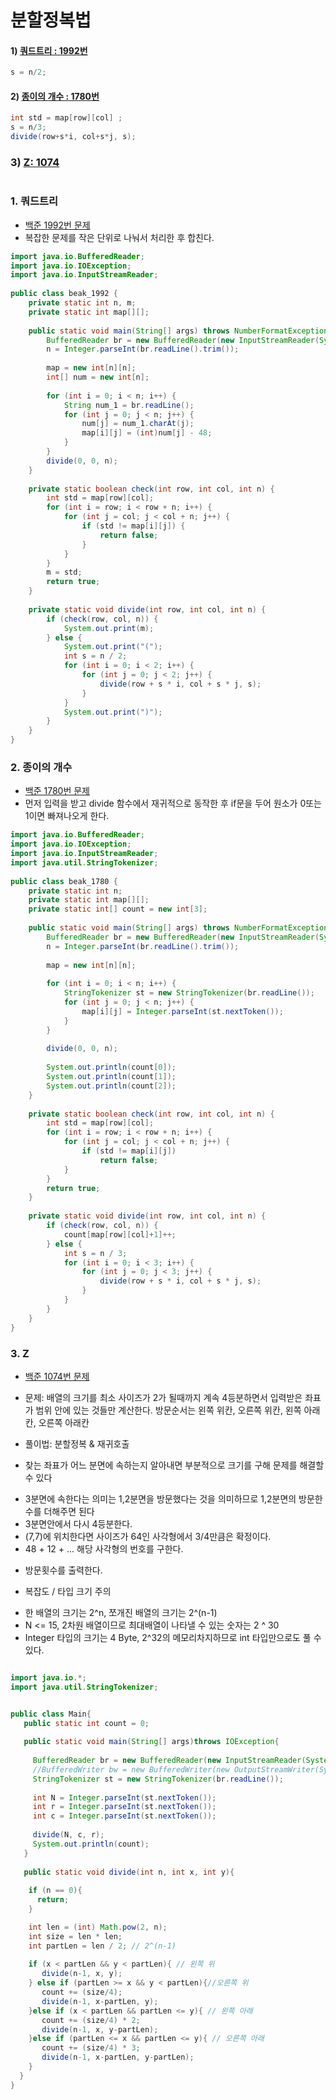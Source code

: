 # 분할정복법 


#### 1) [쿼드트리 : 1992번](#1-쿼드트리)
```java
s = n/2; 
```
#### 2) [종이의 개수 : 1780번](#2-종이의-개수)
```java
int std = map[row][col] ;
s = n/3;
divide(row+s*i, col+s*j, s);
```

### 3) [Z: 1074](#3-Z)
```java
```


### 1. 쿼드트리
* [백준 1992번 문제](https://www.acmicpc.net/problem/1992) 
* 복잡한 문제를 작은 단위로 나눠서 처리한 후 합친다. 

```java
import java.io.BufferedReader;
import java.io.IOException;
import java.io.InputStreamReader;
 
public class beak_1992 {
    private static int n, m;
    private static int map[][];
 
    public static void main(String[] args) throws NumberFormatException, IOException {
        BufferedReader br = new BufferedReader(new InputStreamReader(System.in));
        n = Integer.parseInt(br.readLine().trim());
 
        map = new int[n][n];
        int[] num = new int[n];
 
        for (int i = 0; i < n; i++) {
            String num_1 = br.readLine();
            for (int j = 0; j < n; j++) {
                num[j] = num_1.charAt(j);
                map[i][j] = (int)num[j] - 48;
            }
        }
        divide(0, 0, n);
    }
 
    private static boolean check(int row, int col, int n) {
        int std = map[row][col];
        for (int i = row; i < row + n; i++) {
            for (int j = col; j < col + n; j++) {
                if (std != map[i][j]) {
                    return false;
                }
            }
        }
        m = std;
        return true;
    }
 
    private static void divide(int row, int col, int n) {
        if (check(row, col, n)) {
            System.out.print(m);
        } else {
            System.out.print("(");
            int s = n / 2;
            for (int i = 0; i < 2; i++) {
                for (int j = 0; j < 2; j++) {
                    divide(row + s * i, col + s * j, s);
                }
            }
            System.out.print(")");
        }
    }
}

```

### 2. 종이의 개수 
* [백준 1780번 문제](https://www.acmicpc.net/problem/1780)
* 먼저 입력을 받고 divide 함수에서 재귀적으로 동작한 후 if문을 두어 원소가 0또는 1이면 빠져나오게 한다. 

```java
import java.io.BufferedReader;
import java.io.IOException;
import java.io.InputStreamReader;
import java.util.StringTokenizer;
 
public class beak_1780 {
    private static int n;
    private static int map[][];
    private static int[] count = new int[3];
 
    public static void main(String[] args) throws NumberFormatException, IOException {
        BufferedReader br = new BufferedReader(new InputStreamReader(System.in));
        n = Integer.parseInt(br.readLine().trim());
 
        map = new int[n][n];
 
        for (int i = 0; i < n; i++) {
            StringTokenizer st = new StringTokenizer(br.readLine());
            for (int j = 0; j < n; j++) {
                map[i][j] = Integer.parseInt(st.nextToken());
            }
        }
 
        divide(0, 0, n);
        
        System.out.println(count[0]);
        System.out.println(count[1]);
        System.out.println(count[2]);
    }
 
    private static boolean check(int row, int col, int n) {
        int std = map[row][col];
        for (int i = row; i < row + n; i++) {
            for (int j = col; j < col + n; j++) {
                if (std != map[i][j])
                    return false;
            }
        }
        return true;
    }
 
    private static void divide(int row, int col, int n) {
        if (check(row, col, n)) {
            count[map[row][col]+1]++;
        } else {
            int s = n / 3;
            for (int i = 0; i < 3; i++) {
                for (int j = 0; j < 3; j++) {
                    divide(row + s * i, col + s * j, s);
                }
            }
        }
    }
}

```

### 3. Z 
* [백준 1074번 문제](https://www.acmicpc.net/problem/1074)
* 문제: 배열의 크기를 최소 사이즈가 2가 될때까지 계속 4등분하면서 입력받은 좌표가 범위 안에 있는 것들만 계산한다. 방문순서는 왼쪽 위칸, 오른쪽 위칸, 왼쪽 아래칸, 오른쪽 아래칸

* 풀이법: 분할정복 & 재귀호출 
* 찾는 좌표가 어느 분면에 속하는지 알아내면 부분적으로 크기를 구해 문제를 해결할 수 있다 
- 3분면에 속한다는 의미는 1,2분면을 방문했다는 것을 의미하므로 1,2분면의 방문한 수를 더해주면 된다
- 3분면안에서 다시 4등분한다.
- (7,7)에 위치한다면 사이즈가 64인 사각형에서 3/4만큼은 확정이다.
- 48 + 12 + ... 해당 사각형의 번호를 구한다.

* 방문횟수를 출력한다.

* 복잡도 / 타입 크기 주의
- 한 배열의 크기는 2^n, 쪼개진 배열의 크기는 2^(n-1)
- N <= 15, 2차원 배열이므로 최대배열이 나타낼 수 있는 숫자는 2 ^ 30 
- Integer 타입의 크기는 4 Byte, 2^32의 메모리차지하므로 int 타입만으로도 풀 수 있다. 

```java

import java.io.*;
import java.util.StringTokenizer;


public class Main{
   public static int count = 0; 
   
   public static void main(String[] args)throws IOException{
   
     BufferedReader br = new BufferedReader(new InputStreamReader(System.in));
     //BufferedWriter bw = new BufferedWriter(new OutputStreamWriter(System.out));
     StringTokenizer st = new StringTokenizer(br.readLine());
     
     int N = Integer.parseInt(st.nextToken());
     int r = Integer.parseInt(st.nextToken());
     int c = Integer.parseInt(st.nextToken());
     
     divide(N, c, r);
     System.out.println(count);
   }
   
   public static void divide(int n, int x, int y){
   
    if (n == 0){
      return;
    }

    int len = (int) Math.pow(2, n);
    int size = len * len;
    int partLen = len / 2; // 2^(n-1)
    
    if (x < partLen && y < partLen){ // 왼쪽 위
       divide(n-1, x, y);
    } else if (partLen >= x && y < partLen){//오른쪽 위
       count += (size/4);
       divide(n-1, x-partLen, y);
    }else if (x < partLen && partLen <= y){ // 왼쪽 아래
       count += (size/4) * 2;
       divide(n-1, x, y-partLen);
    }else if (partLen <= x && partLen <= y){ // 오른쪽 아래 
       count += (size/4) * 3;
       divide(n-1, x-partLen, y-partLen);
    }
  }
}
```


















